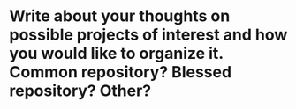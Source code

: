 # Write about your thoughts on possible projects of interest and how you would like to organize it. Common repository? Blessed repository? Other?
